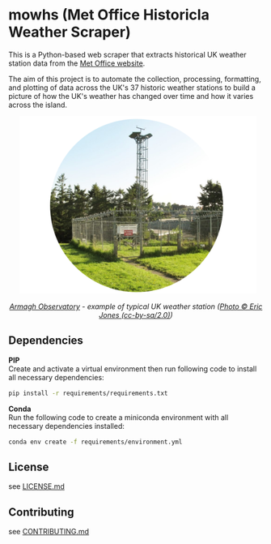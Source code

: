 # mowhs (Met Office Historicla Weather Scraper)

This is a Python-based web scraper that extracts historical UK weather station data from the [Met Office website](https://www.metoffice.gov.uk/research/climate/maps-and-data/historic-station-data).

The aim of this project is to automate the collection, processing, formatting, and plotting of data across the UK's 37 historic weather stations to build a picture of how the UK's weather has changed over time and how it varies across the island.

<p align = "center">
  <img src = "station_image.png" alt = "image" height = "350">
</p>
<p align="center">
    <i><a href="https://en.wikipedia.org/wiki/Armagh_Observatory">Armagh Observatory</a> - example of typical UK weather station (<a href="https://www.geograph.ie/photo/5000777">Photo © Eric Jones (cc-by-sa/2.0)</a>)</i>
</p>

## Dependencies
**PIP**  
Create and activate a virtual environment then run following code to install all necessary dependencies:
```bash
pip install -r requirements/requirements.txt
```

**Conda**  
Run the following code to create a miniconda environment with all necessary dependencies installed:
```bash
conda env create -f requirements/environment.yml
```

## License
see [LICENSE.md](LICENSE.md)

## Contributing
see [CONTRIBUTING.md](CONTRIBUTING.md)
